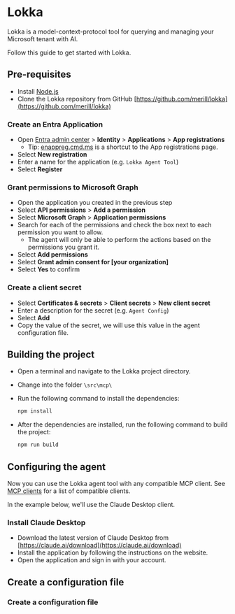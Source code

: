 # Lokka

Lokka is a model-context-protocol tool for querying and managing your Microsoft tenant with AI.

Follow this guide to get started with Lokka.

## Pre-requisites

- Install [Node.js](https://nodejs.org/en/download/)
- Clone the Lokka repository from GitHub [https://github.com/merill/lokka](https://github.com/merill/lokka)

### Create an Entra Application

- Open [Entra admin center](https://entra.microsoft.com) > **Identity** > **Applications** > **App registrations**
  - Tip: [enappreg.cmd.ms](https://enappreg.cmd.ms) is a shortcut to the App registrations page.
- Select **New registration**
- Enter a name for the application (e.g. `Lokka Agent Tool`)
- Select **Register**

### Grant permissions to Microsoft Graph

- Open the application you created in the previous step
- Select **API permissions** > **Add a permission**
- Select **Microsoft Graph** > **Application permissions**
- Search for each of the permissions and check the box next to each permission you want to allow.
  - The agent will only be able to perform the actions based on the permissions you grant it.
- Select **Add permissions**
- Select **Grant admin consent for [your organization]**
- Select **Yes** to confirm

### Create a client secret

- Select **Certificates & secrets** > **Client secrets** > **New client secret**
- Enter a description for the secret (e.g. `Agent Config`)
- Select **Add**
- Copy the value of the secret, we will use this value in the agent configuration file.

## Building the project

- Open a terminal and navigate to the Lokka project directory.
- Change into the folder `\src\mcp\`
- Run the following command to install the dependencies:

  ```bash
  npm install
  ```

- After the dependencies are installed, run the following command to build the project:

  ```bash
  npm run build
  ```

## Configuring the agent

Now you can use the Lokka agent tool with any compatible MCP client. See [MCP clients](https://modelcontextprotocol.io/clients) for a list of compatible clients.

In the example below, we'll use the Claude Desktop client.

### Install Claude Desktop

- Download the latest version of Claude Desktop from [https://claude.ai/download](https://claude.ai/download)
- Install the application by following the instructions on the website.
- Open the application and sign in with your account.

## Create a configuration file
### Create a configuration file